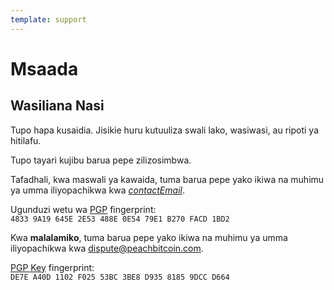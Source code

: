 ```yaml
---
template: support
---
```


<!--[intro]-->

# Msaada

<!--[contact]-->

## Wasiliana Nasi

Tupo hapa kusaidia. Jisikie huru kutuuliza swali lako, wasiwasi, au ripoti ya hitilafu.

Tupo tayari kujibu barua pepe zilizosimbwa.

Tafadhali, kwa maswali ya kawaida, tuma barua pepe yako ikiwa na muhimu ya umma iliyopachikwa kwa [$contactEmail$](mailto:$contactEmail$).

Ugunduzi wetu wa [PGP](https://keys.openpgp.org/vks/v1/by-fingerprint/48339A19645E2E53488E0E5479E1B270FACD1BD2) fingerprint:<br>
`4833 9A19 645E 2E53 488E 0E54 79E1 B270 FACD 1BD2`

Kwa **malalamiko**, tuma barua pepe yako ikiwa na muhimu ya umma iliyopachikwa kwa [dispute@peachbitcoin.com](mailto:dispute@peachbitcoin.com).

[PGP Key](https://keys.openpgp.org/search?q=DE7EA40D1102F02553BC3BE8D93581859DCCD664) fingerprint:<br>
`DE7E A40D 1102 F025 53BC 3BE8 D935 8185 9DCC D664`
